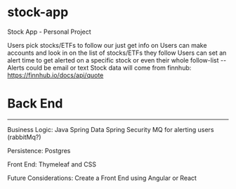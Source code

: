 # stock-app
Stock App - Personal Project

Users pick stocks/ETFs to follow our just get info on
Users can make accounts and look in on the list of stocks/ETFs they follow
Users can set an alert time to get alerted on a specific stock or even their whole follow-list 
--Alerts could be email or text
Stock data will come from finnhub:
https://finnhub.io/docs/api/quote 

# Back End
---------------------
Business Logic:
Java
Spring Data
Spring Security
MQ for alerting users (rabbitMq?)

Persistence:
Postgres

Front End:
Thymeleaf and CSS

Future Considerations:
Create a Front End using Angular or React
